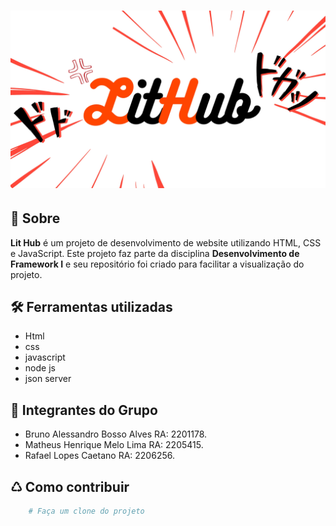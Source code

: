 <h1 align="center">
    <img src="./imagens/logolithub.jpg"/>
</h1>

## 🚨 Sobre

**Lit Hub** é um projeto de desenvolvimento de website utilizando HTML, CSS e JavaScript. Este projeto faz parte da disciplina **Desenvolvimento de Framework I** e seu repositório foi criado para facilitar a visualização do projeto.

## 🛠️ Ferramentas utilizadas

- Html
- css
- javascript
- node js
- json server

## 🤝 Integrantes do Grupo

- Bruno Alessandro Bosso Alves RA: 2201178.
- Matheus Henrique Melo Lima RA: 2205415.
- Rafael Lopes Caetano RA: 2206256.

## ♺ Como contribuir

```bash
    # Faça um clone do projeto
```

